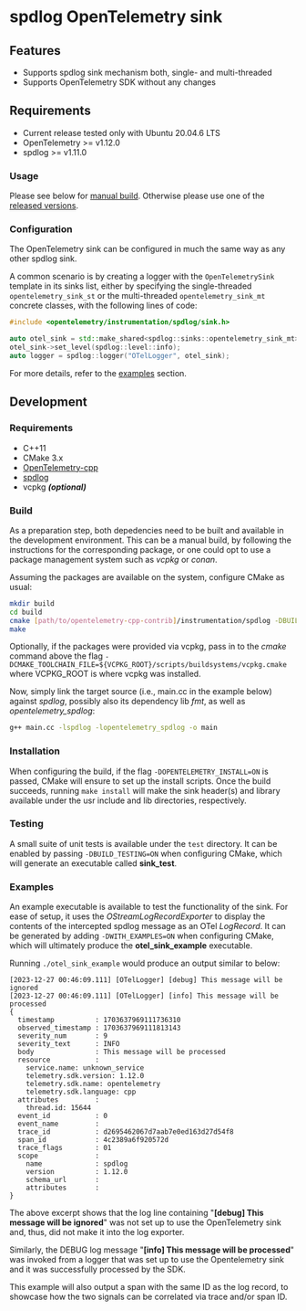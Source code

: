 # spdlog OpenTelemetry sink

## Features

- Supports spdlog sink mechanism both, single- and multi-threaded
- Supports OpenTelemetry SDK without any changes

## Requirements

- Current release tested only with Ubuntu 20.04.6 LTS
- OpenTelemetry >= v1.12.0 
- spdlog >= v1.11.0

### Usage

Please see below for [manual build](#build). Otherwise please use one of the [released versions](https://github.com/open-telemetry/opentelemetry-cpp-contrib/releases).

### Configuration

The OpenTelemetry sink can be configured in much the same way as any other spdlog sink.

A common scenario is by creating a logger with the `OpenTelemetrySink` template in its sinks list, either by specifying the single-threaded `opentelemetry_sink_st` or the multi-threaded `opentelemetry_sink_mt` concrete classes, with the following lines of code:

```cpp
#include <opentelemetry/instrumentation/spdlog/sink.h>

auto otel_sink = std::make_shared<spdlog::sinks::opentelemetry_sink_mt>();
otel_sink->set_level(spdlog::level::info);
auto logger = spdlog::logger("OTelLogger", otel_sink);
```

For more details, refer to the [examples](#examples) section.

## Development

### Requirements

- C++11
- CMake 3.x
- [OpenTelemetry-cpp](https://github.com/open-telemetry/opentelemetry-cpp)
- [spdlog](https://github.com/gabime/spdlog)
- vcpkg **_(optional)_**

### Build
As a preparation step, both depedencies need to be built and available in the development environment. This can be a manual build, by following the instructions for the corresponding package, or one could opt to use a package management system such as _vcpkg_ or _conan_.

Assuming the packages are available on the system, configure CMake as usual:

```bash
mkdir build
cd build
cmake [path/to/opentelemetry-cpp-contrib]/instrumentation/spdlog -DBUILD_SHARED_LIBS=ON
make
```

Optionally, if the packages were provided via vcpkg, pass in to the _cmake_ command above the flag `-DCMAKE_TOOLCHAIN_FILE=${VCPKG_ROOT}/scripts/buildsystems/vcpkg.cmake` where VCPKG_ROOT is where vcpkg was installed. 

Now, simply link the target source (i.e., main.cc in the example below) against _spdlog_, possibly also its dependency lib _fmt_, as well as _opentelemetry_spdlog_:

```bash
g++ main.cc -lspdlog -lopentelemetry_spdlog -o main
```

### Installation ###

When configuring the build, if the flag `-DOPENTELEMETRY_INSTALL=ON` is passed, CMake will ensure to set up the install scripts. Once the build succeeds, running `make install` will make the sink header(s) and library available under the usr include and lib directories, respectively.

### Testing

A small suite of unit tests is available under the `test` directory. It can be enabled by passing `-DBUILD_TESTING=ON` when configuring CMake, which will generate an executable called **sink_test**.

### Examples

An example executable is available to test the functionality of the sink. For ease of setup, it uses the _OStreamLogRecordExporter_ to display the contents of the intercepted spdlog message as an OTel _LogRecord_. It can be generated by adding `-DWITH_EXAMPLES=ON` when configuring CMake, which will ultimately produce the **otel_sink_example** executable.

Running  `./otel_sink_example` would produce an output similar to below:

```
[2023-12-27 00:46:09.111] [OTelLogger] [debug] This message will be ignored
[2023-12-27 00:46:09.111] [OTelLogger] [info] This message will be processed
{
  timestamp          : 1703637969111736310
  observed_timestamp : 1703637969111813143
  severity_num       : 9
  severity_text      : INFO
  body               : This message will be processed
  resource           :
    service.name: unknown_service
    telemetry.sdk.version: 1.12.0
    telemetry.sdk.name: opentelemetry
    telemetry.sdk.language: cpp
  attributes         :
    thread.id: 15644
  event_id           : 0
  event_name         :
  trace_id           : d2695462067d7aab7e0ed163d27d54f8
  span_id            : 4c2389a6f920572d
  trace_flags        : 01
  scope              :
    name             : spdlog
    version          : 1.12.0
    schema_url       :
    attributes       :
}
```

The above excerpt shows that the log line containing "**[debug] This message will be ignored**" was not set up to use the OpenTelemetry sink and, thus, did not make it into the log exporter. 

Similarly, the DEBUG log message "**[info] This message will be processed**" was invoked from a logger that was set up to use the Opentelemetry sink and it was successfully processed by the SDK. 

This example will also output a span with the same ID as the log record, to showcase how the two signals can be correlated via trace and/or span ID.
